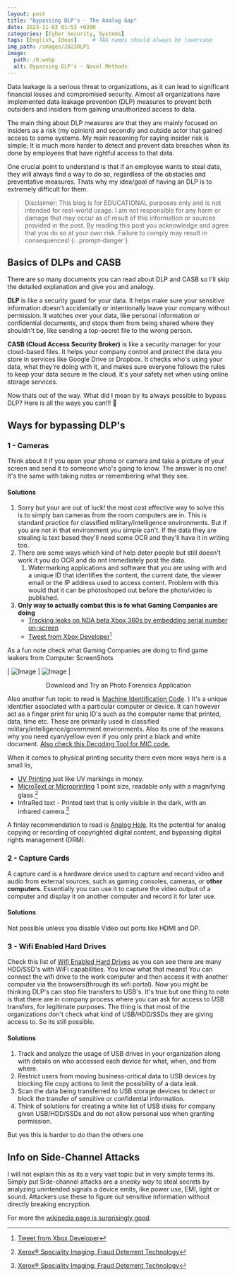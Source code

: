 ```yaml
---
layout: post
title: "Bypassing DLP's - The Analog Gap"
date: 2023-11-03 01:53 +0200
categories: [Cyber Security, Systems]
tags: [English, Ideas]     # TAG names should always be lowercase
img_path: /images/2023DLP1
image:
  path: /0.webp
  alt: Bypassing DLP's - Novel Methods
---
```


Data leakage is a serious threat to organizations, as it can lead to significant financial losses and compromised security. Almost all organizations have implemented data leakage prevention (DLP) measures to prevent both outsiders and insiders from gaining unauthorized access to data.

The main thing about DLP measures are that they are mainly focused on insiders as a risk (my opinion) and secondly and outside actor that gained access to some systems. My main reasoning for saying insider risk is simple; It is much more harder to detect and prevent data breaches when its done by employees that have rightful access to that data.

One crucial point to understand is that if an employee wants to steal data, they will always find a way to do so, regardless of the obstacles and preventative measures. Thats why my idea/goal of having an DLP is to extremely difficult for them.

> Disclaimer: This blog is for EDUCATIONAL purposes only and is not intended for real-world usage. I am not responsible for any harm or damage that may occur as of result of this information or sources provided in the post. By reading this post you acknowledge and agree that you do so at your own risk. Failure to comply may result in consequences!
{: .prompt-danger }

## Basics of DLPs and CASB

There are so many documents you can read about DLP and CASB so I'll skip the detailed explanation and give you and analogy.

**DLP** is like a security guard for your data. It helps make sure your sensitive information doesn't accidentally or intentionally leave your company without permission. It watches over your data, like personal information or confidential documents, and stops them from being shared where they shouldn't be, like sending a top-secret file to the wrong person.

**CASB (Cloud Access Security Broker)** is like a security manager for your cloud-based files. It helps your company control and protect the data you store in services like Google Drive or Dropbox. It checks who's using your data, what they're doing with it, and makes sure everyone follows the rules to keep your data secure in the cloud. It's your safety net when using online storage services.

Now thats out of the way. What did I mean by its always possible to bypass DLP? Here is all the ways you can!!! 🚀

## Ways for bypassing DLP's

### 1 - Cameras

Think about it if you open your phone or camera and take a picture of your screen and send it to someone who's going to know. The answer is no one!
It's the same with taking notes or remembering what they see.

#### Solutions

1. Sorry but your are out of luck! the most cost effective way to solve this is to simply ban cameras from the room computers are in. This is standard practice for classified military/intelligence environments. But if you are not in that environment you simple can't. If the data they are stealing is text based they'll need some OCR and they'll have it in writing too.
2. There are some ways which kind of help deter people but still doesn't work it you do OCR and do nnt immediately post the data.
   1. Watermarking applications and software that you are using with and a unique ID that identifies the content, the current date, the viewer email or the IP address used to access content. Problem with this would that it can be photoshoped out before the photo/video is published.
3. **Only way to actually combat this is fo what Gaming Companies are doing**
   - [Tracking leaks on NDA beta Xbox 360s by embedding serial number on-screen](https://news.ycombinator.com/item?id=18643987)
   - [Tweet from Xbox Developer](https://i.redd.it/pdkwdh92rh321.png)[^1]

As a fun note check what Gaming Companies are doing to find game leakers from Computer ScreenShots

| ![Image](/1.png) | ![Image](/2.png) |

<p style="text-align: center;"> Download and Try an Photo Forensics Application </p>

Also another fun topic to read is [Machine Identification Code](https://en.wikipedia.org/wiki/Machine_Identification_Code). ) It's a unique identifier associated with a particular computer or device. It can however act as a finger print for uniq ID's such as the computer name that printed, data, time etc. These are primarily used in classified military/intelligence/government environments. Also its one of the reasons why you need cyan/yellow even if you only print a black and white document. [Also check this Decoding Tool for MIC code.](https://github.com/dfd-tud/deda)

When it comes to physical printing security there even more ways here is a small lis,

- [UV Printing](https://www.nexeimpressions.com/en/uv-security-ink/) just like UV markings in money.
- [MicroText or Microprinting](https://en.wikipedia.org/wiki/Microprinting) 1 point size, readable only with a magnifying glass.[^2]
- InfraRed text - Printed text that is only visible in the dark, with an infrared camera.[^2]

A finlay recommendation to read is [Analog Hole](https://en.wikipedia.org/wiki/Analog_hole). Its the potential for analog copying or recording of copyrighted digital content, and bypassing digital rights management (DRM).

### 2 - Capture Cards

A capture card is a hardware device used to capture and record video and audio from external sources, such as gaming consoles, cameras, or **other computers**.
Essentially you can use it to capture the video output of a computer and display it on another computer and record it for later use.

#### Solutions

Not possible unless you disable Video out ports like HDMI and DP.

### 3 - Wifi Enabled Hard Drives

Check this list of [Wifi Enabled Hard Drives](https://www.techradar.com/news/best-wireless-drives) as you can see there are many HDD/SSD's with WiFi capabilities. You know what that means! You can connect the wifi drive to the work computer and then access it with another computer via the browsers(through its wifi portal). Now you might be thinking DLP's can stop file transfers to USB's. It's true but one thing to note is that there are in company process where you can ask for access to USB transfers, for legitimate purposes. The thing is that most of the organizations don't check what kind of USB/HDD/SSDs they are giving access to. So its still possible.

#### Solutions

1. Track and analyze the usage of USB drives in your organization along with details on who accessed each device for what, when, and from where.
2. Restrict users from moving business-critical data to USB devices by blocking file copy actions to limit the possibility of a data leak.
3. Scan the data being transferred to USB storage devices to detect or block the transfer of sensitive or confidential information.
4. Think of solutions for creating a white list of USB disks for company given USB/HDD/SSDs and do not allow personal use when granting permission.

But yes this is harder to do than the others one

## Info on Side-Channel Attacks

I will not explain this as its a very vast topic but in very simple terms its. Simply put Side-channel attacks are a *sneaky way* to steal secrets by analyzing unintended signals a device emits, like power use, EMI, light or sound. Attackers use these to figure out sensitive information without directly breaking encryption.

For more the [wikipedia page is surprisingly good](https://en.wikipedia.org/wiki/Side-channel_attack).

[^1]: [Tweet from Xbox Developer](http://web.archive.org/web/20181211013030/https://twitter.com/cullend/status/1071884772064944128)
[^2]: [Xerox® Speciality Imaging: Fraud Deterrent Technology](https://www.xerox.com/tr-tr/dijital-baski/fraud-deterrent-technology)
